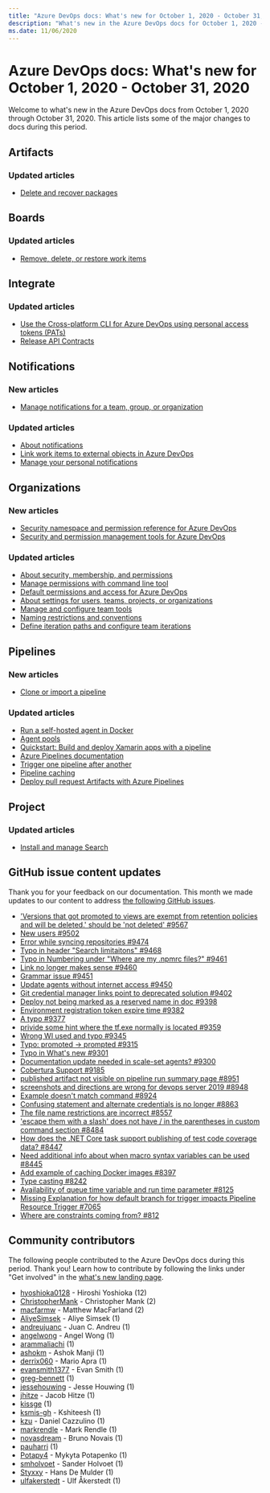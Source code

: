 ```yaml
---
title: "Azure DevOps docs: What's new for October 1, 2020 - October 31, 2020"
description: "What's new in the Azure DevOps docs for October 1, 2020 - October 31, 2020."
ms.date: 11/06/2020
---
```


# Azure DevOps docs: What's new for October 1, 2020 - October 31, 2020

Welcome to what's new in the Azure DevOps docs from October 1, 2020 through October 31, 2020. This article lists some of the major changes to docs during this period.

## Artifacts

### Updated articles

- [Delete and recover packages](/azure/devops/artifacts/how-to/delete-and-recover-packages)

## Boards

### Updated articles

- [Remove, delete, or restore work items](/azure/devops/boards/backlogs/remove-delete-work-items)

## Integrate

### Updated articles

- [Use the Cross-platform CLI for Azure DevOps using personal access tokens (PATs)](/azure/devops/integrate/get-started/auth/tfs-basic-auth)
- [Release API Contracts](/azure/devops/integrate/previous-apis/rm/contracts)

## Notifications

### New articles

- [Manage notifications for a team, group, or organization](/azure/devops/notifications/manage-team-group-global-organization-notifications)

### Updated articles

- [About notifications](/azure/devops/notifications/about-notifications)
- [Link work items to external objects in Azure DevOps](/azure/devops/notifications/add-links-to-work-items)
- [Manage your personal notifications](/azure/devops/notifications/manage-your-personal-notifications)

## Organizations

### New articles

- [Security namespace and permission reference for Azure DevOps](/azure/devops/organizations/security/namespace-reference)
- [Security and permission management tools for Azure DevOps](/azure/devops/organizations/security/security-tools-reference)

### Updated articles

- [About security, membership, and permissions](/azure/devops/organizations/security/about-security-identity)
- [Manage permissions with command line tool](/azure/devops/organizations/security/manage-tokens-namespaces)
- [Default permissions and access for Azure DevOps](/azure/devops/organizations/security/permissions-access)
- [About settings for users, teams, projects, or organizations](/azure/devops/organizations/settings/about-settings)
- [Manage and configure team tools](/azure/devops/organizations/settings/manage-teams)
- [Naming restrictions and conventions](/azure/devops/organizations/settings/naming-restrictions)
- [Define iteration paths and configure team iterations](/azure/devops/organizations/settings/set-iteration-paths-sprints)

## Pipelines

### New articles

- [Clone or import a pipeline](/azure/devops/pipelines/get-started/clone-import-pipeline)

### Updated articles

- [Run a self-hosted agent in Docker](/azure/devops/pipelines/agents/docker)
- [Agent pools](/azure/devops/pipelines/agents/pools-queues)
- [Quickstart: Build and deploy Xamarin apps with a pipeline](/azure/devops/pipelines/ecosystems/xamarin)
- [Azure Pipelines documentation](/azure/devops/pipelines/index)
- [Trigger one pipeline after another](/azure/devops/pipelines/process/pipeline-triggers)
- [Pipeline caching](/azure/devops/pipelines/release/caching)
- [Deploy pull request Artifacts with Azure Pipelines](/azure/devops/pipelines/release/deploy-pull-request-builds)

## Project

### Updated articles

- [Install and manage Search](/azure/devops/project/search/)

## GitHub issue content updates

Thank you for your feedback on our documentation. This month we made updates to our content to address [the following GitHub issues](https://github.com/MicrosoftDocs/azure-devops-docs/issues?q=linked%3Apr+type%3Aissue+state%3Aclosed+closed%3A2020-10-01..2020-10-31+).

- ['Versions that got promoted to views are exempt from retention policies and will be deleted.' should be 'not deleted' #9567](https://github.com/MicrosoftDocs/azure-devops-docs/issues/9567)
- [New users #9502](https://github.com/MicrosoftDocs/azure-devops-docs/issues/9502)
- [Error while syncing repositories #9474](https://github.com/MicrosoftDocs/azure-devops-docs/issues/9474)
- [Typo in header "Search limitaitons" #9468](https://github.com/MicrosoftDocs/azure-devops-docs/issues/9468)
- [Typo in Numbering under "Where are my .npmrc files?" #9461](https://github.com/MicrosoftDocs/azure-devops-docs/issues/9461)
- [Link no longer makes sense #9460](https://github.com/MicrosoftDocs/azure-devops-docs/issues/9460)
- [Grammar issue #9451](https://github.com/MicrosoftDocs/azure-devops-docs/issues/9451)
- [Update agents without internet access #9450](https://github.com/MicrosoftDocs/azure-devops-docs/issues/9450)
- [Git credential manager links point to deprecated solution #9402](https://github.com/MicrosoftDocs/azure-devops-docs/issues/9402)
- [Deploy not being marked as a reserved name in doc #9398](https://github.com/MicrosoftDocs/azure-devops-docs/issues/9398)
- [Environment registration token expire time #9382](https://github.com/MicrosoftDocs/azure-devops-docs/issues/9382)
- [A typo #9377](https://github.com/MicrosoftDocs/azure-devops-docs/issues/9377)
- [privide some hint where the tf.exe normally is located #9359](https://github.com/MicrosoftDocs/azure-devops-docs/issues/9359)
- [Wrong WI used and typo #9345](https://github.com/MicrosoftDocs/azure-devops-docs/issues/9345)
- [Typo: promoted -> prompted #9315](https://github.com/MicrosoftDocs/azure-devops-docs/issues/9315)
- [Typo in What's new #9301](https://github.com/MicrosoftDocs/azure-devops-docs/issues/9301)
- [Documentation update needed in scale-set agents? #9300](https://github.com/MicrosoftDocs/azure-devops-docs/issues/9300)
- [Cobertura Support #9185](https://github.com/MicrosoftDocs/azure-devops-docs/issues/9185)
- [published artifact not visible on pipeline run summary page #8951](https://github.com/MicrosoftDocs/azure-devops-docs/issues/8951)
- [screenshots and directions are wrong for devops server 2019  #8948](https://github.com/MicrosoftDocs/azure-devops-docs/issues/8948)
- [Example doesn't match command  #8924](https://github.com/MicrosoftDocs/azure-devops-docs/issues/8924)
- [Confusing statement and alternate credentials is no longer #8863](https://github.com/MicrosoftDocs/azure-devops-docs/issues/8863)
- [The file name restrictions are incorrect #8557](https://github.com/MicrosoftDocs/azure-devops-docs/issues/8557)
- ['escape them with a slash'  does not have / in the parentheses in custom command section #8484](https://github.com/MicrosoftDocs/azure-devops-docs/issues/8484)
- [How does the .NET Core task support publishing of test code coverage data? #8447](https://github.com/MicrosoftDocs/azure-devops-docs/issues/8447)
- [Need additional info about when macro syntax variables can be used #8445](https://github.com/MicrosoftDocs/azure-devops-docs/issues/8445)
- [Add example of caching Docker images #8397](https://github.com/MicrosoftDocs/azure-devops-docs/issues/8397)
- [Type casting #8242](https://github.com/MicrosoftDocs/azure-devops-docs/issues/8242)
- [Availability of queue time variable and run time parameter #8125](https://github.com/MicrosoftDocs/azure-devops-docs/issues/8125)
- [Missing Explanation for how default branch for trigger impacts Pipeline Resource Trigger #7065](https://github.com/MicrosoftDocs/azure-devops-docs/issues/7065)
- [Where are constraints coming from? #812](https://github.com/MicrosoftDocs/azure-devops-docs/issues/812)

## Community contributors

The following people contributed to the Azure DevOps docs during this period. Thank you! Learn how to contribute by following the links under "Get involved" in the [what's new landing page](index.yml).

- [hyoshioka0128](https://github.com/hyoshioka0128) - Hiroshi Yoshioka (12)
- [ChristopherMank](https://github.com/ChristopherMank) - Christopher Mank (2)
- [macfarmw](https://github.com/macfarmw) - Matthew MacFarland (2)
- [AliyeSimsek](https://github.com/AliyeSimsek) - Aliye Simsek (1)
- [andreujuanc](https://github.com/andreujuanc) - Juan C. Andreu (1)
- [angelwong](https://github.com/angelwong) - Angel Wong (1)
- [arammaliachi](https://github.com/arammaliachi) (1)
- [ashokm](https://github.com/ashokm) - Ashok Manji (1)
- [derrix060](https://github.com/derrix060) - Mario Apra (1)
- [evansmith1377](https://github.com/evansmith1377) - Evan Smith (1)
- [greg-bennett](https://github.com/greg-bennett) (1)
- [jessehouwing](https://github.com/jessehouwing) - Jesse Houwing (1)
- [jhitze](https://github.com/jhitze) - Jacob Hitze (1)
- [kissge](https://github.com/kissge) (1)
- [ksmis-gh](https://github.com/ksmis-gh) - Kshiteesh (1)
- [kzu](https://github.com/kzu) - Daniel Cazzulino (1)
- [markrendle](https://github.com/markrendle) - Mark Rendle (1)
- [novasdream](https://github.com/novasdream) - Bruno Novais (1)
- [pauharri](https://github.com/pauharri) (1)
- [Potapy4](https://github.com/Potapy4) - Mykyta Potapenko (1)
- [smholvoet](https://github.com/smholvoet) - Sander Holvoet (1)
- [Styxxy](https://github.com/Styxxy) - Hans De Mulder (1)
- [ulfakerstedt](https://github.com/ulfakerstedt) - Ulf Åkerstedt (1)
